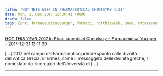 ```yaml
---
title: 'HOT THIS WEEK IN PHARMACEUTICAL CHEMISTRY N.31'
date: Mon, 25 Dec 2017 12:30:41 +0000
draft: false
tags: [cnr, farmaceuticayounger, farmaci, hotthisweek, pnas, rotassano, science, unibo]
---
```



#### 
[HOT THIS YEAR 2017 In Pharmaceutical Chemistry &#8211; Farmaceutica Younger](https://silviavernotico.wordpress.com/2017/12/31/hot-this-year-2017-in-pharmaceutical-chemistry/ "") - 2017-12-31 13:11:39

\[…\] 2017 nel campo del Farmaceutico prende spunto dalle divinità dell’Antica Grecia. E’ Ermes, come il messaggero delle divinità greche, il nome dato dai ricercatori dell’Università di \[…\]
<hr />
